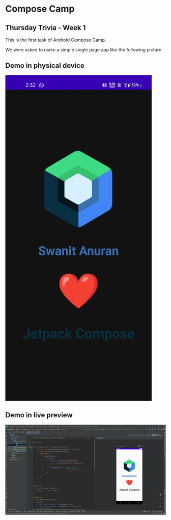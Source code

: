 # Compose Camp
## Thursday Trivia - Week 1

This is the first task of Android Compose Camp.

We were asked to make a simple single page app like the following picture

## Demo in physical device

![demoApp](deviceSnapShot.jpg)

## Demo in live preview

![livePreview](livePreview.png)
